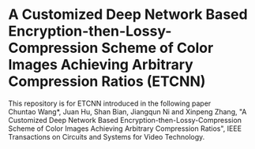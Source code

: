 # A Customized Deep Network Based Encryption-then-Lossy-Compression Scheme of Color Images Achieving Arbitrary Compression Ratios (ETCNN)
This repository is for ETCNN introduced in the following paper
<br>
Chuntao Wang*, Juan Hu, Shan Bian, Jiangqun Ni and Xinpeng Zhang, "A Customized Deep Network Based Encryption-then-Lossy-Compression Scheme of Color Images Achieving Arbitrary Compression Ratios", IEEE Transactions on Circuits and Systems for Video Technology.
